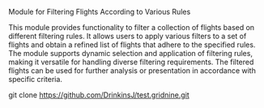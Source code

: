 Module for Filtering Flights According to Various Rules

This module provides functionality to filter a collection of flights based on different filtering rules. It allows users
to apply various filters to a set of flights and obtain a refined list of flights that adhere to the specified rules.
The module supports dynamic selection and application of filtering rules, making it versatile for handling diverse
filtering requirements. The filtered flights can be used for further analysis or presentation in accordance with
specific criteria.

git clone https://github.com/DrinkinsJ/test.gridnine.git
